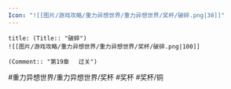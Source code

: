 ```yaml
---
Icon: "![[图片/游戏攻略/重力异想世界/重力异想世界/奖杯/破碎.png|30]]"
---
```

```ad-common-bronze-trophy
title: (Title:: "破碎")
![[图片/游戏攻略/重力异想世界/重力异想世界/奖杯/破碎.png|100]]

(Comment:: "第19章 　过关")
```

#重力异想世界/重力异想世界/奖杯 #奖杯 #奖杯/铜
